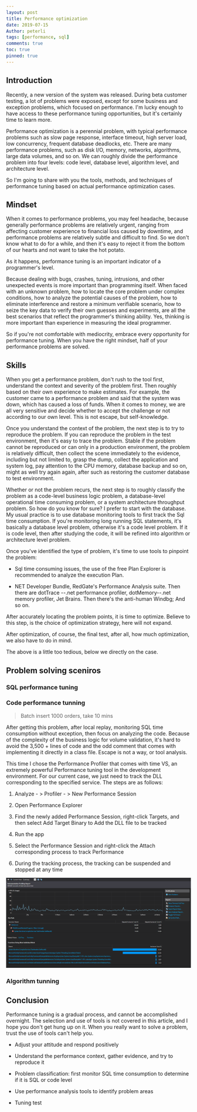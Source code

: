 ```yaml
---
layout: post
title: Performance optimization
date: 2019-07-15
Author: peterli
tags: [performance, sql]
comments: true
toc: true
pinned: true
---
```


## Introduction

Recently, a new version of the system was released. During beta customer testing, a lot of problems were exposed, except for some business and exception problems, which focused on performance. I'm lucky enough to have access to these performance tuning opportunities, but it's certainly time to learn more.

Performance optimization is a perennial problem, with typical performance problems such as slow page response, interface timeout, high server load, low concurrency, frequent database deadlocks, etc. There are many performance problems, such as disk I/O, memory, networks, algorithms, large data volumes, and so on. We can roughly divide the performance problem into four levels: code level, database level, algorithm level, and architecture level.

So I'm going to share with you the tools, methods, and techniques of performance tuning based on actual performance optimization cases.

## Mindset

When it comes to performance problems, you may feel headache, because generally performance problems are relatively urgent, ranging from affecting customer experience to financial loss caused by downtime, and performance problems are relatively subtle and difficult to find. So we don't know what to do for a while, and then it's easy to reject it from the bottom of our hearts and not want to take the hot potato.

As it happens, performance tuning is an important indicator of a programmer's level.

Because dealing with bugs, crashes, tuning, intrusions, and other unexpected events is more important than programming itself. When faced with an unknown problem, how to locate the core problem under complex conditions, how to analyze the potential causes of the problem, how to eliminate interference and restore a minimum verifiable scenario, how to seize the key data to verify their own guesses and experiments, are all the best scenarios that reflect the programmer's thinking ability. Yes, thinking is more important than experience in measuring the ideal programmer.

So if you're not comfortable with mediocrity, embrace every opportunity for performance tuning. When you have the right mindset, half of your performance problems are solved.

## Skills

When you get a performance problem, don't rush to the tool first, understand the context and severity of the problem first. Then roughly based on their own experience to make estimates. For example, the customer came to a performance problem and said that the system was down, which has caused a loss of funds. When it comes to money, we are all very sensitive and decide whether to accept the challenge or not according to our own level. This is not escape, but self-knowledge.

Once you understand the context of the problem, the next step is to try to reproduce the problem. If you can reproduce the problem in the test environment, then it's easy to trace the problem. Stable if the problem cannot be reproduced or can only in a production environment, the problem is relatively difficult, then collect the scene immediately to the evidence, including but not limited to, grasp the dump, collect the application and system log, pay attention to the CPU memory, database backup and so on, might as well try again again, after such as restoring the customer database to test environment.

Whether or not the problem recurs, the next step is to roughly classify the problem as a code-level business logic problem, a database-level operational time consuming problem, or a system architecture throughput problem. So how do you know for sure? I prefer to start with the database. My usual practice is to use database monitoring tools to first track the Sql time consumption. If you're monitoring long running SQL statements, it's basically a database level problem, otherwise it's a code level problem. If it is code level, then after studying the code, it will be refined into algorithm or architecture level problem.

Once you've identified the type of problem, it's time to use tools to pinpoint the problem:

- Sql time consuming issues, the use of the free Plan Explorer is recommended to analyze the execution Plan.

- NET Developer Bundle, RedGate's Performance Analysis suite. Then there are dotTrace --.net performance profiler, dotMemory--.net memory profiler, Jet Brains. Then there's the anti-human Windbg; And so on.

After accurately locating the problem points, it is time to optimize. Believe to this step, is the choice of optimization strategy, here will not expand.

After optimization, of course, the final test, after all, how much optimization, we also have to do in mind.

The above is a little too tedious, below we directly on the case.

## Problem solving sceniros

### SQL performance tuning

### Code performance tunning

> Batch insert 1000 orders, take 10 mins

After getting this problem, after local replay, monitoring SQL time consumption without exception, then focus on analyzing the code. Because of the complexity of the business logic for volume validation, it's hard to avoid the 3,500 + lines of code and the odd comment that comes with implementing it directly in a class file. Escape is not a way, or tool analysis.

This time I chose the Performance Profiler that comes with time VS, an extremely powerful Performance tuning tool in the development environment. For our current case, we just need to track the DLL corresponding to the specified service. The steps are as follows:

1. Analyze - > Profiler - > New Performance Session

2. Open Performance Explorer

3. Find the newly added Performance Session, right-click Targets, and then select Add Target Binary to Add the DLL file to be tracked

4. Run the app

5. Select the Performance Session and right-click the Attach corresponding process to track Performance

6. During the tracking process, the tracking can be suspended and stopped at any time

![perfprofiler]

[perfprofiler]: https://raw.githubusercontent.com/pitt430/blog/master/images/perfoptimization/codeanalysis.PNG "Logo Title Text 2"

### Algorithm tunning

## Conclusion

Performance tuning is a gradual process, and cannot be accomplished overnight. The selection and use of tools is not covered in this article, and I hope you don't get hung up on it. When you really want to solve a problem, trust the use of tools can't help you.

- Adjust your attitude and respond positively

- Understand the performance context, gather evidence, and try to reproduce it

- Problem classification: first monitor SQL time consumption to determine if it is SQL or code level

- Use performance analysis tools to identify problem areas

- Tuning test
